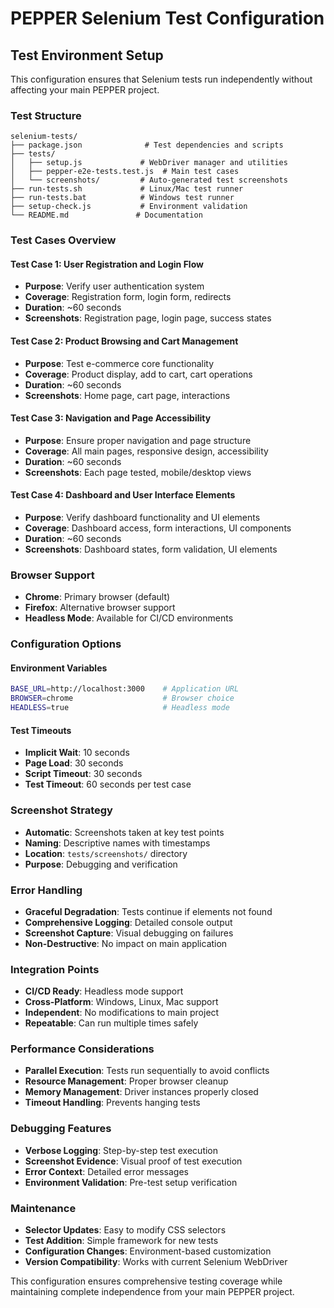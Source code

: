 # PEPPER Selenium Test Configuration

## Test Environment Setup

This configuration ensures that Selenium tests run independently without affecting your main PEPPER project.

### Test Structure
```
selenium-tests/
├── package.json              # Test dependencies and scripts
├── tests/
│   ├── setup.js             # WebDriver manager and utilities
│   ├── pepper-e2e-tests.test.js  # Main test cases
│   └── screenshots/         # Auto-generated test screenshots
├── run-tests.sh             # Linux/Mac test runner
├── run-tests.bat            # Windows test runner
├── setup-check.js           # Environment validation
└── README.md               # Documentation
```

### Test Cases Overview

#### Test Case 1: User Registration and Login Flow
- **Purpose**: Verify user authentication system
- **Coverage**: Registration form, login form, redirects
- **Duration**: ~60 seconds
- **Screenshots**: Registration page, login page, success states

#### Test Case 2: Product Browsing and Cart Management
- **Purpose**: Test e-commerce core functionality
- **Coverage**: Product display, add to cart, cart operations
- **Duration**: ~60 seconds
- **Screenshots**: Home page, cart page, interactions

#### Test Case 3: Navigation and Page Accessibility
- **Purpose**: Ensure proper navigation and page structure
- **Coverage**: All main pages, responsive design, accessibility
- **Duration**: ~60 seconds
- **Screenshots**: Each page tested, mobile/desktop views

#### Test Case 4: Dashboard and User Interface Elements
- **Purpose**: Verify dashboard functionality and UI elements
- **Coverage**: Dashboard access, form interactions, UI components
- **Duration**: ~60 seconds
- **Screenshots**: Dashboard states, form validation, UI elements

### Browser Support
- **Chrome**: Primary browser (default)
- **Firefox**: Alternative browser support
- **Headless Mode**: Available for CI/CD environments

### Configuration Options

#### Environment Variables
```bash
BASE_URL=http://localhost:3000    # Application URL
BROWSER=chrome                    # Browser choice
HEADLESS=true                     # Headless mode
```

#### Test Timeouts
- **Implicit Wait**: 10 seconds
- **Page Load**: 30 seconds
- **Script Timeout**: 30 seconds
- **Test Timeout**: 60 seconds per test case

### Screenshot Strategy
- **Automatic**: Screenshots taken at key test points
- **Naming**: Descriptive names with timestamps
- **Location**: `tests/screenshots/` directory
- **Purpose**: Debugging and verification

### Error Handling
- **Graceful Degradation**: Tests continue if elements not found
- **Comprehensive Logging**: Detailed console output
- **Screenshot Capture**: Visual debugging on failures
- **Non-Destructive**: No impact on main application

### Integration Points
- **CI/CD Ready**: Headless mode support
- **Cross-Platform**: Windows, Linux, Mac support
- **Independent**: No modifications to main project
- **Repeatable**: Can run multiple times safely

### Performance Considerations
- **Parallel Execution**: Tests run sequentially to avoid conflicts
- **Resource Management**: Proper browser cleanup
- **Memory Management**: Driver instances properly closed
- **Timeout Handling**: Prevents hanging tests

### Debugging Features
- **Verbose Logging**: Step-by-step test execution
- **Screenshot Evidence**: Visual proof of test execution
- **Error Context**: Detailed error messages
- **Environment Validation**: Pre-test setup verification

### Maintenance
- **Selector Updates**: Easy to modify CSS selectors
- **Test Addition**: Simple framework for new tests
- **Configuration Changes**: Environment-based customization
- **Version Compatibility**: Works with current Selenium WebDriver

This configuration ensures comprehensive testing coverage while maintaining complete independence from your main PEPPER project.
